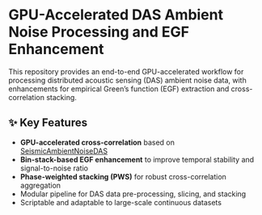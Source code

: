 # GPU-Accelerated DAS Ambient Noise Processing and EGF Enhancement

This repository provides an end-to-end GPU-accelerated workflow for processing distributed acoustic sensing (DAS) ambient noise data, with enhancements for empirical Green’s function (EGF) extraction and cross-correlation stacking.

## ✨ Key Features

- **GPU-accelerated cross-correlation** based on [SeismicAmbientNoiseDAS](https://github.com/yanyangg/SeismicAmbientNoiseDAS)
- **Bin-stack-based EGF enhancement** to improve temporal stability and signal-to-noise ratio
- **Phase-weighted stacking (PWS)** for robust cross-correlation aggregation
- Modular pipeline for DAS data pre-processing, slicing, and stacking
- Scriptable and adaptable to large-scale continuous datasets
